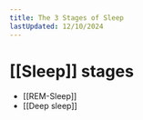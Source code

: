 ```yaml
---
title: The 3 Stages of Sleep
lastUpdated: 12/10/2024
---
```

# [[Sleep]] stages

- [[REM-Sleep]]
- [[Deep sleep]]